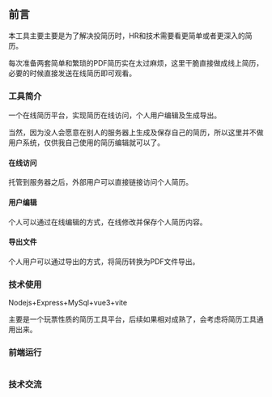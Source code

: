 ## 前言

本工具主要主要是为了解决投简历时，HR和技术需要看更简单或者更深入的简历。

每次准备两套简单和繁琐的PDF简历实在太过麻烦，这里干脆直接做成线上简历，必要的时候直接发送在线简历即可观看。



### 工具简介

一个在线简历平台，实现简历在线访问，个人用户编辑及生成导出。

当然，因为没人会愿意在别人的服务器上生成及保存自己的简历，所以这里并不做用户系统，仅供我自己使用的简历编辑就可以了。



#### 在线访问

托管到服务器之后，外部用户可以直接链接访问个人简历。

#### 用户编辑

个人可以通过在线编辑的方式，在线修改并保存个人简历内容。

#### 导出文件

个人用户可以通过导出的方式，将简历转换为PDF文件导出。



### 技术使用

Nodejs+Express+MySql+vue3+vite

主要是一个玩票性质的简历工具平台，后续如果相对成熟了，会考虑将简历工具通用出来。





### 前端运行

```

```





### 技术交流

